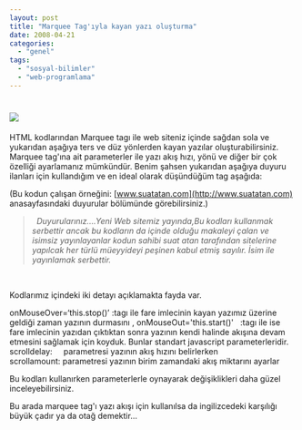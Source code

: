 ```yaml
---
layout: post
title: "Marquee Tag'ıyla kayan yazı oluşturma"
date: 2008-04-21
categories: 
  - "genel"
tags: 
  - "sosyal-bilimler"
  - "web-programlama"
---
```


# ![](/images/chinese_hat_entrance_marquee.jpg)

  

HTML kodlarından Marquee tagı ile web siteniz içinde sağdan sola ve yukarıdan aşağıya ters ve düz yönlerden kayan yazılar oluşturabilirsiniz. Marquee tag'ına ait parameterler ile yazı akış hızı, yönü ve diğer bir çok özelliği ayarlamanız mümkündür. Benim şahsen yukarıdan aşağıya duyuru ilanları için kullandığım ve en ideal olarak düşündüğüm tag aşağıda:

  

(Bu kodun çalışan örneğini: [www.suatatan.com](http://www.suatatan.com) anasayfasındaki duyurular bölümünde görebilirsiniz.)

  
  

>   
> 
>   _Duyurularınız….Yeni Web sitemiz yayında,Bu kodları kullanmak serbettir ancak bu kodların da içinde olduğu makaleyi çalan ve isimsiz yayınlayanlar kodun sahibi suat atan tarafından sitelerine yapılcak her türlü müeyyideyi peşinen kabul etmiş sayılır. İsim ile yayınlamak serbettir._
> 
>   

  
   

Kodlarımız içindeki iki detayı açıklamakta fayda var.

  
  

onMouseOver=‘this.stop()’ :tagı ile fare imlecinin kayan yazımız üzerine geldiği zaman yazının durmasını , onMouseOut='this.start()'   :tagı ile ise fare imlecinin yazıdan çıktıktan sonra yazının kendi halinde akışına devam etmesini sağlamak için koyduk. Bunlar standart javascript parameterleridir.  
scrolldelay:     parametresi yazının akış hızını belirlerken  
scrollamount: parametresi yazının birim zamandaki akış miktarını ayarlar

  

Bu kodları kullanırken parameterlerle oynayarak değişiklikleri daha güzel inceleyebilirsiniz.

  
Bu arada marquee tag'ı yazı akışı için kullanılsa da ingilizcedeki karşılığı büyük çadır ya da otağ demektir…

